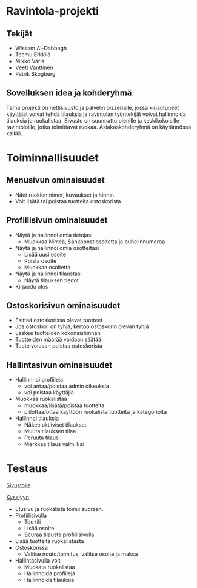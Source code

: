 # Ravintola-projekti

## Tekijät
- Wissam Al-Dabbagh
- Teemu Erkkilä
- Mikko Varis
- Veeti Vänttinen
- Patrik Skogberg

## Sovelluksen idea ja kohderyhmä

Tämä projekti on nettisivusto ja palvelin pizzerialle, jossa kirjautuneet käyttäjät voivat tehdä tilauksia ja ravintolan työntekijät voivat hallinnoida tilauksia ja ruokalistaa.
Sivusto on suunnattu pienille ja keskikokoisille ravintoloille, jotka toimittavat ruokaa. Asiakaskohderyhmä on käytännössä kaikki. 


# Toiminnallisuudet

## Menusivun ominaisuudet

- Näet ruokien nimet, kuvaukset ja hinnat
- Voit lisätä tai poistaa tuotteita ostoskorista


## Profiilisivun ominaisuudet

- Näytä ja hallinnoi omia tietojasi
  - Muokkaa Nimeä, Sähköpostiosoitetta ja puhelinnumeroa
- Näytä ja hallinnoi omia osotteitasi
  - Lisää uusi osoite
  - Poista osoite
  - Muokkaa osoitetta
- Näytä ja hallinnoi tilaustasi
  - Näytä tilauksen tiedot
- Kirjaudu ulos

## Ostoskorisivun ominaisuudet

- Esittää ostoskorissa olevat tuotteet
- Jos ostoskori on tyhjä, kertoo ostoskorin olevan tyhjä
- Laskee tuotteiden kokonaishinnan
- Tuotteiden määrää voidaan säätää
- Tuote voidaan poistaa ostoskorista

## Hallintasivun ominaisuudet

- Hallinnnoi profiileja
  - voi antaa/poistaa admin oikeuksia
  - voi poistaa käyttäjiä
- Muokkaa ruokalistaa
  - muokkaa/lisätä/poistaa tuotteita
  - piilottaa/ottaa käyttöön ruokalista tuotteita ja kategorioita
- Hallinnoi tilauksia
  - Näkee aktiiviset tilaukset
  - Muuta tilauksen tilaa
  - Peruuta tilaus
  - Merkkaa tilaus valmiiksi


# Testaus

[Sivustolle](https://ravintolaprojekti-nypa.onrender.com/)

[Kyselyyn](https://docs.google.com/forms/d/e/1FAIpQLSdGwJ_r3ivl5jYLFoREXkm94evnjhNV5--gl4OqEmXgtLreNQ/viewform?usp=header)

- Etusivu ja ruokalista toimii suoraan.
- Profiilisivulla
  - Tee tili
  - Lisää osoite
  - Seuraa tilausta profiilisivulla
- Lisää tuotteita ruokalistasta
- Ostoskorissa 
  - Valitse nouto/toimitus, valitse osoite ja maksa
- Hallintasivulla voit
  - Muokata ruokalistaa
  - Hallinnoida profiileja
  - Hallinnoida tilauksia
